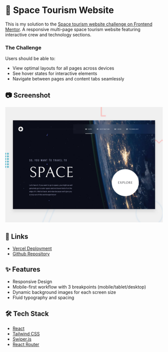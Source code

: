 # 🚀 Space Tourism Website

This is my solution to the
[Space tourism website challenge on Frontend Mentor](https://www.frontendmentor.io/challenges/space-tourism-multipage-website-gRWj1URZ3).
A responsive multi-page space tourism website featuring interactive crew and
technology sections.

### The Challenge

Users should be able to:

- View optimal layouts for all pages across devices
- See hover states for interactive elements
- Navigate between pages and content tabs seamlessly

## 📷 Screenshot

![App Preview](./src/assets/images/preview.jpg)

## 🔗 Links

- [Vercel Deployment](https://react-space-tourism-website-six.vercel.app/)
- [Github Repository ](https://github.com/jeff-mz/react-space-tourism-website)

## ✨ Features

- Responsive Design
- Mobile-first workflow with 3 breakpoints (mobile/tablet/desktop)
- Dynamic background images for each screen size
- Fluid typography and spacing

## 🛠 Tech Stack

- [React](https://reactjs.org/)
- [Tailwind CSS](https://tailwindcss.com/)
- [Swiper.js](https://swiperjs.com/)
- [React Router](https://reactrouter.com/)
